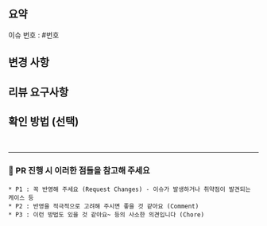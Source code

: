 ## 요약

이슈 번호 : #번호

## 변경 사항

## 리뷰 요구사항

## 확인 방법 (선택)

<br/>

---

### 📌 PR 진행 시 이러한 점들을 참고해 주세요

    * P1 : 꼭 반영해 주세요 (Request Changes) - 이슈가 발생하거나 취약점이 발견되는 케이스 등
    * P2 : 반영을 적극적으로 고려해 주시면 좋을 것 같아요 (Comment)
    * P3 : 이런 방법도 있을 것 같아요~ 등의 사소한 의견입니다 (Chore)
